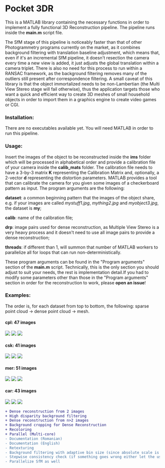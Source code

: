 # Pocket 3DR
This is a MATLAB library containing the necessary functions in order to implement a fully functional 3D Reconstruction pipeline. The pipeline runs inside the <strong>main.m</strong> script file. 

The SfM stage of this pipeline is noticeably faster than that of other Photogrammetry programs currently on the market, as it combines background filtering with translation baseline adjustment, which means that, even if it's an incremental SfM pipeline, it doesn't resection the camera every time a new view is added, it just adjusts the global translation within a camera triplet. There is also no need for this process to run within a RANSAC framework, as the background filtering removes many of the outliers still present after correspondence filtering. A small caveat of this library is that the object immortalized needs to be non-Lambertian (the Multi View Stereo stage will fail otherwise), thus the application targets those who want a quick and efficient way to create 3D meshes of small household objects in order to import them in a graphics engine to create video games or CGI.

### Installation:
There are no executables available yet. You will need MATLAB in order to run this pipeline.

### Usage:
Insert the images of the object to be reconstructed inside the <strong>ims</strong> folder which will be processed in alphabetical order and provide a calibration file of your camera inside the <strong>calib_mats</strong> folder. The calibration file needs to have a 3-by-3 matrix <strong>K</strong> representing the Calibration Matrix and, optionally, a 2-vector <strong>d</strong> representing the distortion parameters. MATLAB provides a tool that can calibrate the camera for you given some images of a checkerboard pattern as input.
The program arguments are the following:

<strong>dataset</strong>: a common beginning pattern that the images of the object share, e.g. if your images are called <em>mystuff1.jpg</em>, <em>mything2.jpg</em> and <em>myobject3.jpg</em>, the dataset is <strong>my</strong>;

<strong>calib</strong>: name of the calibration file;

<strong>drp</strong>: image pairs used for dense reconstruction, as Multiple View Stereo is a very heavy process and it doesn't need to use all image pairs to provide a dense reconstruction;

<strong>threads</strong>: if different than 1, will summon that number of MATLAB workers to parallelize all for loops that can run non-deterministically.

These program arguments can be found in the "Program arguments" section of the <strong>main.m</strong> script. Technically, this is the only section you should adjust to suit your needs, the rest is implementation detail.If you had to modify some parameters other than those in the "Program arguments" section in order for the reconstruction to work, please <strong>open an issue</strong>!

### Examples:

The order is, for each dataset from top to bottom, the following: sparse point cloud → dense point cloud → mesh.

#### cpl: 47 images
  
<img src="https://i.ibb.co/7SfDcYq/MYCPLSP.png">
<img src="https://i.ibb.co/193t82M/MYCPLDS.png">
<img src="https://i.ibb.co/VVrGBw8/MYCPLMD.png">

#### csk: 41 images
  
<img src="https://i.ibb.co/6vrJsCX/MYCSKSP.png">
<img src="https://i.ibb.co/Fnwjc2d/MYCSKDS.png">
<img src="https://i.ibb.co/WWD8Kpd/MYCSKMD.png">

#### mer: 51 images
  
<img src="https://i.ibb.co/RjxsRJ1/MYMERSP.png">
<img src="https://i.ibb.co/fM3mZ56/MYMERDS.png">
<img src="https://i.ibb.co/gt2rpDz/MYMERMD.png">

#### car: 43 images

<img src="https://i.ibb.co/ns3kg32/MYCARSP.png">
<img src="https://i.ibb.co/2h0TLQd/MYCARDS.png">
<img src="https://i.ibb.co/GnFjVvC/MYCARMD.png">

```diff
+ Dense reconstruction from 2 images
+ High disparity background filtering
+ Dense reconstruction from n>2 images
+ Background cropping for Dense Reconstruction
+ Recoloring
+ Parallel (Multi-core)
- Documentation (Romanian)
- Documentation (English)
- Retexturing
- Background filtering with adaptive bin size (since absolute scale is in relation with translation magnitude)
- Stepwise consistency check (if something goes wrong either let the user fix it or rerun the same block again)
- Parallelize SfM as well
```
